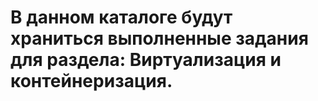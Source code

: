 # В данном каталоге будут храниться выполненные задания для раздела: Виртуализация и контейнеризация.
